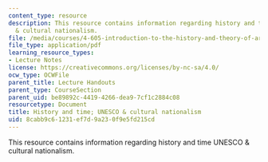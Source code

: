 ```yaml
---
content_type: resource
description: This resource contains information regarding history and time UNESCO
  & cultural nationalism.
file: /media/courses/4-605-introduction-to-the-history-and-theory-of-architecture-spring-2012/8cabb9c61231ef7d9a230f9e5fd215cd_MIT4_605S12_lec23.pdf
file_type: application/pdf
learning_resource_types:
- Lecture Notes
license: https://creativecommons.org/licenses/by-nc-sa/4.0/
ocw_type: OCWFile
parent_title: Lecture Handouts
parent_type: CourseSection
parent_uid: be89892c-4419-4266-dea9-7cf1c2884c08
resourcetype: Document
title: History and time; UNESCO & cultural nationalism
uid: 8cabb9c6-1231-ef7d-9a23-0f9e5fd215cd
---
```

This resource contains information regarding history and time UNESCO & cultural nationalism.